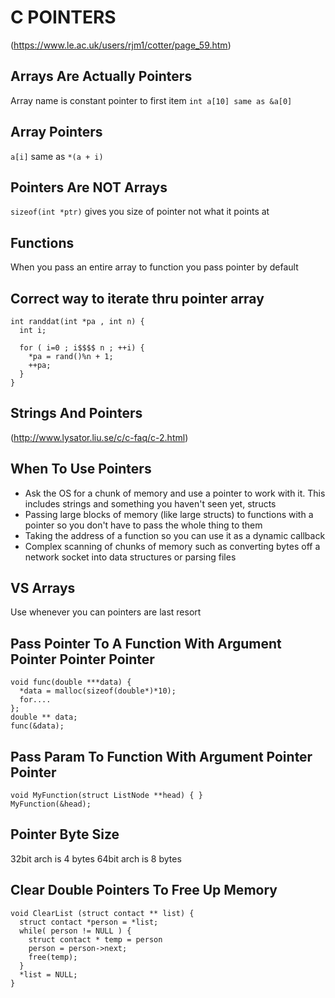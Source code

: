 # C POINTERS
(https://www.le.ac.uk/users/rjm1/cotter/page_59.htm)

## Arrays Are Actually Pointers
Array name is constant pointer to first item
`int a[10] same as &a[0]`

## Array Pointers
`a[i]` same as `*(a + i)`

## Pointers Are NOT Arrays
`sizeof(int *ptr)` gives you size of pointer not what it points at

## Functions
When you pass an entire array to function you pass pointer by default

## Correct way to iterate thru pointer array
```
int randdat(int *pa , int n) {
  int i;

  for ( i=0 ; i$$$$ n ; ++i) {
    *pa = rand()%n + 1;
    ++pa;
  }
}
```

## Strings And Pointers
(http://www.lysator.liu.se/c/c-faq/c-2.html)

## When To Use Pointers
- Ask the OS for a chunk of memory and use a pointer to work with it. This
includes strings and something you haven't seen yet, structs
- Passing large blocks of memory (like large structs) to functions with a
pointer so you don't have to pass the whole thing to them
- Taking the address of a function so you can use it as a dynamic callback
- Complex scanning of chunks of memory such as converting bytes off a network
socket into data structures or parsing files

## VS Arrays
Use whenever you can pointers are last resort

## Pass Pointer To A Function With Argument Pointer Pointer Pointer
```
void func(double ***data) {
  *data = malloc(sizeof(double*)*10);
  for....
};
double ** data;
func(&data);
```

## Pass Param To Function With Argument Pointer Pointer
```
void MyFunction(struct ListNode **head) { }
MyFunction(&head);
```

## Pointer Byte Size
32bit arch is 4 bytes
64bit arch is 8 bytes

## Clear Double Pointers To Free Up Memory
```
void ClearList (struct contact ** list) {
  struct contact *person = *list;
  while( person != NULL ) {
    struct contact * temp = person
    person = person->next;
    free(temp);
  }
  *list = NULL;
}
```
